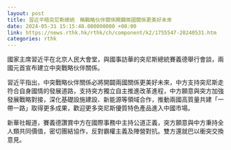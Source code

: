 ```yaml
---
layout: post
title: 習近平晤突尼斯總統　稱戰略伙伴關係開闢兩國關係更美好未來
date: 2024-05-31 15:15:48.000000000 +08:00
link: https://news.rthk.hk/rthk/ch/component/k2/1755547-20240531.htm
categories: rthk
---
```


國家主席習近平在北京人民大會堂，與國事訪華的突尼斯總統賽義德舉行會談，兩國元首宣布建立中突戰略伙伴關係。

習近平指出，中突戰略伙伴關係必將開闢兩國關係更美好未來，中方支持突尼斯走符合自身國情的發展道路，支持突方獨立自主推進改革進程，中方願意與突方加強發展戰略對接，深化基礎設施建設、新能源等領域合作，推動兩國高質量共建「一帶一路」取得更多成果，歡迎更多突尼斯優質特色產品進入中國市場。

新華社報道，賽義德讚賞中方在國際事務中主持公道正義，突方願意與中方秉持全人類共同價值，密切團結協作，反對霸權主義及陣營對抗。雙方還就巴以衝突交換意見。
